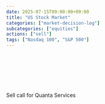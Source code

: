 ```yaml
---
date: 2025-07-15T09:00:00+09:00
title: "US Stock Market"
categories: ["market-decision-log"]
subcategories: ["equities"]
actions: ["sell"]
tags: ["Nasdaq 100", "S&P 500"]
---
```

<br><br><br><br><br><br>
Sell call for Quanta Services
